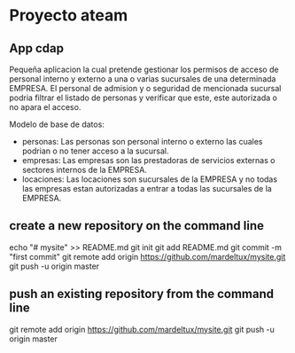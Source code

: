 # Proyecto ateam
## App cdap
Pequeña aplicacion la cual pretende gestionar los permisos de acceso de personal interno y externo a una o varias sucursales de una determinada EMPRESA. El personal de admision y o seguridad de mencionada sucursal podria filtrar el listado de personas y verificar que este, este autorizada o no apara el acceso.

Modelo de base de datos:
* personas: Las personas son personal interno o externo las cuales podrian o no tener acceso a la sucursal.
* empresas: Las empresas son las prestadoras de servicios externas o sectores internos de la EMPRESA.
* locaciones: Las locaciones son sucursales de la EMPRESA y no todas las empresas estan autorizadas a entrar a todas las sucursales de la EMPRESA.

## create a new repository on the command line
echo "# mysite" >> README.md
git init
git add README.md
git commit -m "first commit"
git remote add origin https://github.com/mardeltux/mysite.git
git push -u origin master

## push an existing repository from the command line
git remote add origin https://github.com/mardeltux/mysite.git
git push -u origin master
